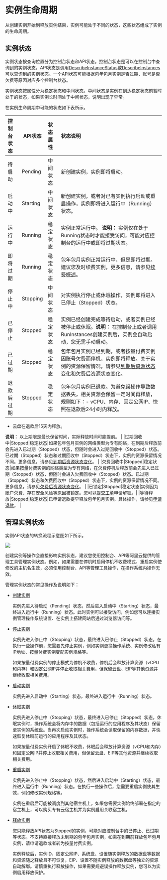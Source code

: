 # 实例生命周期

从创建实例开始到释放实例结束，实例可能处于不同的状态，这些状态组成了实例的生命周期。

## 实例状态

实例状态按查询位置分为控制台状态和API状态。控制台状态是可以在控制台中查询到的实例状态，API状态是调用[DescribeInstanceStatus](/cn.zh-CN/API参考/实例/DescribeInstanceStatus.md)或[DescribeInstances](/cn.zh-CN/API参考/实例/DescribeInstances.md)可以查询到的实例状态。一个API状态可能根据包年包月实例是否过期、账号是否欠费等原因对应多个控制台状态。

实例状态按属性分为稳定状态和中间状态。中间状态是实例在到达稳定状态前暂时处于的状态，如果实例长时间处于中间状态，说明出现了异常。

在实例生命周期中可能的状态如下表所示。

|控制台状态|API状态|状态属性|状态说明|
|:----|-----|:---|:---|
|待启动|Pending|中间状态|新创建实例，实例即将启动。|
|启动中|Starting|中间状态|新创建实例，或者对已有实例执行启动或重启操作，实例即将进入运行中（Running）状态。|
|运行中|Running|稳定状态|实例正常运行中。 **说明：** 实例仅在处于Running状态时才能接受访问，可能对应控制台的运行中或即将过期状态。 |
|即将过期|Running|稳定状态|包年包月实例正常运行中，但是即将过期。建议您及时续费实例，更多信息，请参见[续费概述](/cn.zh-CN/产品计费/续费实例/续费概述.md)。|
|停止中|Stopping|中间状态|对实例执行停止或休眠操作，实例即将进入已停止（Stopped）状态。|
|已停止|Stopped|稳定状态|实例已经创建完成等待启动，或者实例已经被停止或休眠。**说明：** 在控制台上或者调用RunInstances创建实例后，实例会自动启动，您无需手动启动。 |
|已过期|Stopped|稳定状态|包年包月实例已经到期，或者按量付费实例因账号欠费而停机，实例即将释放。关于实例的资源保留情况，请参见[到期后资源状态变化](/cn.zh-CN/产品计费/计费方式/包年包月.md)和[欠费后资源状态变化](/cn.zh-CN/产品计费/计费方式/按量付费.md)。|
|退款后过期|Stopped|稳定状态|包年包月实例已退款。为避免误操作导致数据丢失，相关资源会保留一定时间再释放，规则如下：-   vCPU、内存、固定公网IP、快照在退款后24小时内释放。
-   云盘在退款后15天内释放。

**说明：** 以上期限是最长保留时间，实际释放时间可能提前。 |
|过期回收中|Stopped|稳定状态|如果包年包月实例的网络类型为专有网络，在到期后释放前会先进入已过期（Stopped）状态，但随时会进入过期回收中（Stopped）状态。已过期（Stopped）状态和过期回收中（Stopped）状态下，实例的资源保留情况不同。更多信息，请参见[到期后资源状态变化](/cn.zh-CN/产品计费/计费方式/包年包月.md)。 |
|欠费回收中|Stopped|稳定状态|如果按量付费实例的网络类型为专有网络，在欠费停机后释放前会先进入已过期（Stopped）状态，但随时会进入欠费回收中（Stopped）状态。已过期（Stopped）状态和欠费回收中（Stopped）状态下，实例的资源保留情况不同。更多信息，请参见[欠费后资源状态变化](/cn.zh-CN/产品计费/计费方式/按量付费.md)。 |
|已锁定|Stopped|稳定状态|实例因为账户欠费、存在安全风险等原因被锁定。您可以[提交工单](https://selfservice.console.aliyun.com/ticket/createIndex)申请解锁。|
|等待释放|Stopped|稳定状态|已申请退款提早释放包年包月实例。具体操作，请参见[申请退款](https://help.aliyun.com/document_detail/37096.html)。 |

## 管理实例状态

实例API状态的转换流程示意图如下所示。

![](https://static-aliyun-doc.oss-accelerate.aliyuncs.com/assets/img/zh-CN/7793359951/p5105.png)

创建实例等操作会直接影响实例状态，建议您使用控制台、API等阿里云提供的管理工具管理实例状态。例如，如果需要在停机时启用停机不收费模式、重启实例使修改的主机名生效，必须使用控制台、API等管理工具操作，在操作系统内操作无效。

管理实例状态的常见操作及说明如下：

-   [创建实例](/cn.zh-CN/实例/创建实例/创建方式导航.md)

    实例先进入待启动（Pending）状态，然后进入启动中（Starting）状态，最终进入运行中（Running）状态。此时实例可以接受访问，例如您可以连接实例管理操作系统设置、在实例上搭建网站后通过浏览器访问等。

-   [停止实例](/cn.zh-CN/实例/管理实例/停止实例.md)

    实例先进入停止中（Stopping）状态，最终进入已停止（Stopped）状态。在执行一些操作前，您需要先停止实例，例如实例更换操作系统、实例修改私有IP地址、按量付费实例变配实例规格等。

    如果按量付费实例的停止模式为停机不收费，停机后会释放计算资源（vCPU和内存）和固定公网IP并停止收取相关费用，但保留云盘、EIP等其他资源并继续收取相关费用。

-   [启动实例](/cn.zh-CN/实例/管理实例/启动实例.md)

    实例先进入启动中（Starting）状态，最终进入运行中（Running）状态。

-   [休眠实例](/cn.zh-CN/实例/管理实例/休眠实例.md)

    实例先进入停止中（Stopping）状态，最终进入已停止（Stopped）状态。休眠实例时，操作系统会将内存中的数据（包括运行的应用程序及其状态）保留至实例的系统盘。当再次启动实例时，操作系统会读取保留的内存数据，并快速恢复休眠前运行的应用程序及其状态。

    如果按量付费实例开启了休眠不收费，休眠后会释放计算资源（vCPU和内存）和固定公网IP并停止收取相关费用，但保留云盘、EIP等其他资源并继续收取相关费用。

-   [重启实例](/cn.zh-CN/实例/管理实例/重启实例.md)

    实例先进入停止中（Stopping）状态，然后进入启动中（Starting）状态，最终进入运行中（Running）状态。在执行一些操作后，您需要重启实例使其生效，例如修改实例规格等。

    实例在重启后可能被调度到其他宿主机上，如果您需要实例始终部署在指定的宿主机上，可以购买专有云宿主机并为实例启用关联宿主机。

-   [释放实例](/cn.zh-CN/实例/管理实例/释放实例.md)

    您只能释放API状态为Stopped的实例，可能对应控制台中的已停止、已过期等状态。不支持直接释放未到期的包年包月实例，如需在到期前释放包年包月实例，请申请退款或者转为按量付费实例。

    实例释放后，实例ID、固定公网IP、系统盘、设置随实例释放的数据盘等数据和资源随之释放且不可恢复，EIP、设置不随实例释放的数据盘等独立的资源自动解绑。请慎重执行释放操作，如果需要规避误操作释放实例，您可以为实例启用释放保护。


